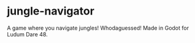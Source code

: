 # jungle-navigator
A game where you navigate jungles! Whodaguessed! Made in Godot for Ludum Dare 48.
